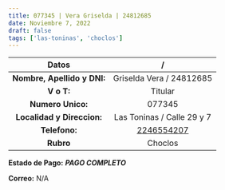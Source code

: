 ```yaml
---
title: 077345 | Vera Griselda | 24812685
date: Noviembre 7, 2022
draft: false
tags: ['las-toninas', 'choclos']
---
```


|          **Datos**          |                   /                    |
|:---------------------------:|:--------------------------------------:|
| **Nombre, Apellido y DNI:** |        Griselda Vera / 24812685        |
|         **V o T:**          |                Titular                 |
|      **Numero Unico:**      |                 077345                 |
| **Localidad y Direccion:**  |       Las Toninas / Calle 29 y 7       |
|        **Telefono:**        | [2246554207](https://wa.me/2246554207) |
|          **Rubro**          |                Choclos                 |

**Estado de Pago:** ***PAGO COMPLETO***

**Correo:** N/A
